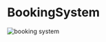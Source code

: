 # BookingSystem


![booking system](https://user-images.githubusercontent.com/46280184/60755455-b8e83c00-9fe7-11e9-8b9d-8213e5656d8b.jpg)
